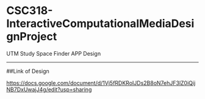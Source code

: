 # CSC318-InteractiveComputationalMediaDesignProject
UTM Study Space Finder APP Design

---

##Link of Design

https://docs.google.com/document/d/1Vj5fRDKRoIJDs2B8oN7ehJF3lZ0iQijNB7DxUwajJ4g/edit?usp=sharing


